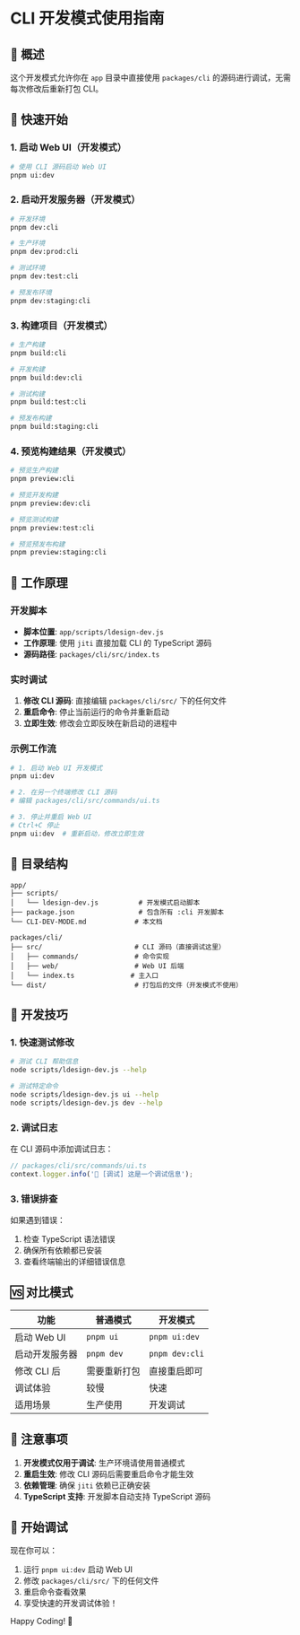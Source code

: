 # CLI 开发模式使用指南

## 🎯 概述

这个开发模式允许你在 `app` 目录中直接使用 `packages/cli` 的源码进行调试，无需每次修改后重新打包 CLI。

## 🚀 快速开始

### 1. 启动 Web UI（开发模式）

```bash
# 使用 CLI 源码启动 Web UI
pnpm ui:dev
```

### 2. 启动开发服务器（开发模式）

```bash
# 开发环境
pnpm dev:cli

# 生产环境
pnpm dev:prod:cli

# 测试环境
pnpm dev:test:cli

# 预发布环境
pnpm dev:staging:cli
```

### 3. 构建项目（开发模式）

```bash
# 生产构建
pnpm build:cli

# 开发构建
pnpm build:dev:cli

# 测试构建
pnpm build:test:cli

# 预发布构建
pnpm build:staging:cli
```

### 4. 预览构建结果（开发模式）

```bash
# 预览生产构建
pnpm preview:cli

# 预览开发构建
pnpm preview:dev:cli

# 预览测试构建
pnpm preview:test:cli

# 预览预发布构建
pnpm preview:staging:cli
```

## 🔧 工作原理

### 开发脚本

- **脚本位置**: `app/scripts/ldesign-dev.js`
- **工作原理**: 使用 `jiti` 直接加载 CLI 的 TypeScript 源码
- **源码路径**: `packages/cli/src/index.ts`

### 实时调试

1. **修改 CLI 源码**: 直接编辑 `packages/cli/src/` 下的任何文件
2. **重启命令**: 停止当前运行的命令并重新启动
3. **立即生效**: 修改会立即反映在新启动的进程中

### 示例工作流

```bash
# 1. 启动 Web UI 开发模式
pnpm ui:dev

# 2. 在另一个终端修改 CLI 源码
# 编辑 packages/cli/src/commands/ui.ts

# 3. 停止并重启 Web UI
# Ctrl+C 停止
pnpm ui:dev  # 重新启动，修改立即生效
```

## 📁 目录结构

```
app/
├── scripts/
│   └── ldesign-dev.js          # 开发模式启动脚本
├── package.json                # 包含所有 :cli 开发脚本
└── CLI-DEV-MODE.md            # 本文档

packages/cli/
├── src/                       # CLI 源码（直接调试这里）
│   ├── commands/              # 命令实现
│   ├── web/                   # Web UI 后端
│   └── index.ts              # 主入口
└── dist/                      # 打包后的文件（开发模式不使用）
```

## 🎨 开发技巧

### 1. 快速测试修改

```bash
# 测试 CLI 帮助信息
node scripts/ldesign-dev.js --help

# 测试特定命令
node scripts/ldesign-dev.js ui --help
node scripts/ldesign-dev.js dev --help
```

### 2. 调试日志

在 CLI 源码中添加调试日志：

```typescript
// packages/cli/src/commands/ui.ts
context.logger.info('🔧 [调试] 这是一个调试信息');
```

### 3. 错误排查

如果遇到错误：

1. 检查 TypeScript 语法错误
2. 确保所有依赖都已安装
3. 查看终端输出的详细错误信息

## 🆚 对比模式

| 功能 | 普通模式 | 开发模式 |
|------|----------|----------|
| 启动 Web UI | `pnpm ui` | `pnpm ui:dev` |
| 启动开发服务器 | `pnpm dev` | `pnpm dev:cli` |
| 修改 CLI 后 | 需要重新打包 | 直接重启即可 |
| 调试体验 | 较慢 | 快速 |
| 适用场景 | 生产使用 | 开发调试 |

## 🎯 注意事项

1. **开发模式仅用于调试**: 生产环境请使用普通模式
2. **重启生效**: 修改 CLI 源码后需要重启命令才能生效
3. **依赖管理**: 确保 `jiti` 依赖已正确安装
4. **TypeScript 支持**: 开发脚本自动支持 TypeScript 源码

## 🚀 开始调试

现在你可以：

1. 运行 `pnpm ui:dev` 启动 Web UI
2. 修改 `packages/cli/src/` 下的任何文件
3. 重启命令查看效果
4. 享受快速的开发调试体验！

Happy Coding! 🎉

